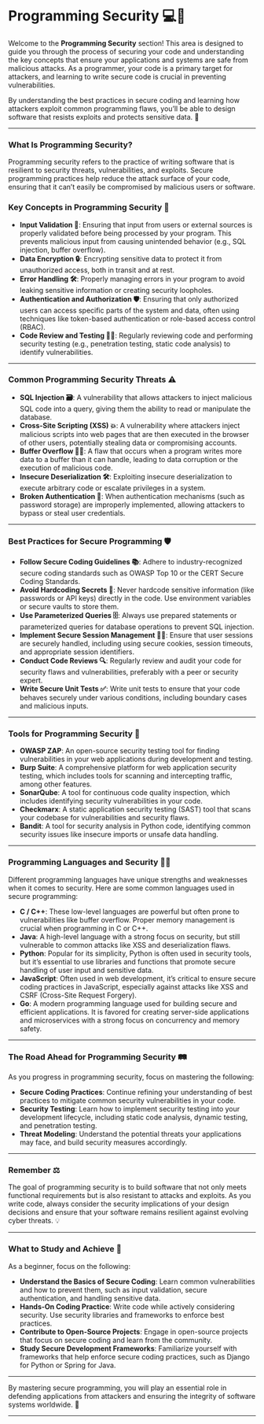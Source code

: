 # Programming Security 💻🔐

Welcome to the **Programming Security** section! This area is designed to guide you through the process of securing your code and understanding the key concepts that ensure your applications and systems are safe from malicious attacks. As a programmer, your code is a primary target for attackers, and learning to write secure code is crucial in preventing vulnerabilities.

By understanding the best practices in secure coding and learning how attackers exploit common programming flaws, you’ll be able to design software that resists exploits and protects sensitive data. 🚀

---

### What Is Programming Security?  
Programming security refers to the practice of writing software that is resilient to security threats, vulnerabilities, and exploits. Secure programming practices help reduce the attack surface of your code, ensuring that it can’t easily be compromised by malicious users or software.

### Key Concepts in Programming Security 🔑
- **Input Validation 📝**: Ensuring that input from users or external sources is properly validated before being processed by your program. This prevents malicious input from causing unintended behavior (e.g., SQL injection, buffer overflow).
- **Data Encryption 🔒**: Encrypting sensitive data to protect it from unauthorized access, both in transit and at rest.
- **Error Handling 🛠️**: Properly managing errors in your program to avoid leaking sensitive information or creating security loopholes.
- **Authentication and Authorization 🛡️**: Ensuring that only authorized users can access specific parts of the system and data, often using techniques like token-based authentication or role-based access control (RBAC).
- **Code Review and Testing 🧑‍💻**: Regularly reviewing code and performing security testing (e.g., penetration testing, static code analysis) to identify vulnerabilities.

---

### Common Programming Security Threats ⚠️
- **SQL Injection 🗃️**: A vulnerability that allows attackers to inject malicious SQL code into a query, giving them the ability to read or manipulate the database.
- **Cross-Site Scripting (XSS) 💥**: A vulnerability where attackers inject malicious scripts into web pages that are then executed in the browser of other users, potentially stealing data or compromising accounts.
- **Buffer Overflow 🧑‍💻**: A flaw that occurs when a program writes more data to a buffer than it can handle, leading to data corruption or the execution of malicious code.
- **Insecure Deserialization 🛠️**: Exploiting insecure deserialization to execute arbitrary code or escalate privileges in a system.
- **Broken Authentication 🔐**: When authentication mechanisms (such as password storage) are improperly implemented, allowing attackers to bypass or steal user credentials.

---

### Best Practices for Secure Programming 🛡️
- **Follow Secure Coding Guidelines 📚**: Adhere to industry-recognized secure coding standards such as OWASP Top 10 or the CERT Secure Coding Standards.
- **Avoid Hardcoding Secrets 🔑**: Never hardcode sensitive information (like passwords or API keys) directly in the code. Use environment variables or secure vaults to store them.
- **Use Parameterized Queries 🗄️**: Always use prepared statements or parameterized queries for database operations to prevent SQL injection.
- **Implement Secure Session Management 🧑‍💻**: Ensure that user sessions are securely handled, including using secure cookies, session timeouts, and appropriate session identifiers.
- **Conduct Code Reviews 🔍**: Regularly review and audit your code for security flaws and vulnerabilities, preferably with a peer or security expert.
- **Write Secure Unit Tests ✅**: Write unit tests to ensure that your code behaves securely under various conditions, including boundary cases and malicious inputs.

---

### Tools for Programming Security 🔧
- **OWASP ZAP**: An open-source security testing tool for finding vulnerabilities in your web applications during development and testing.
- **Burp Suite**: A comprehensive platform for web application security testing, which includes tools for scanning and intercepting traffic, among other features.
- **SonarQube**: A tool for continuous code quality inspection, which includes identifying security vulnerabilities in your code.
- **Checkmarx**: A static application security testing (SAST) tool that scans your codebase for vulnerabilities and security flaws.
- **Bandit**: A tool for security analysis in Python code, identifying common security issues like insecure imports or unsafe data handling.

---

### Programming Languages and Security 🧑‍💻
Different programming languages have unique strengths and weaknesses when it comes to security. Here are some common languages used in secure programming:

- **C / C++**: These low-level languages are powerful but often prone to vulnerabilities like buffer overflow. Proper memory management is crucial when programming in C or C++.
- **Java**: A high-level language with a strong focus on security, but still vulnerable to common attacks like XSS and deserialization flaws.
- **Python**: Popular for its simplicity, Python is often used in security tools, but it’s essential to use libraries and functions that promote secure handling of user input and sensitive data.
- **JavaScript**: Often used in web development, it’s critical to ensure secure coding practices in JavaScript, especially against attacks like XSS and CSRF (Cross-Site Request Forgery).
- **Go**: A modern programming language used for building secure and efficient applications. It is favored for creating server-side applications and microservices with a strong focus on concurrency and memory safety.

---

### The Road Ahead for Programming Security 🛤️
As you progress in programming security, focus on mastering the following:
- **Secure Coding Practices**: Continue refining your understanding of best practices to mitigate common security vulnerabilities in your code.
- **Security Testing**: Learn how to implement security testing into your development lifecycle, including static code analysis, dynamic testing, and penetration testing.
- **Threat Modeling**: Understand the potential threats your applications may face, and build security measures accordingly.

---

### Remember ⚖️
The goal of programming security is to build software that not only meets functional requirements but is also resistant to attacks and exploits. As you write code, always consider the security implications of your design decisions and ensure that your software remains resilient against evolving cyber threats. 💡

---

### What to Study and Achieve 🌱
As a beginner, focus on the following:
- **Understand the Basics of Secure Coding**: Learn common vulnerabilities and how to prevent them, such as input validation, secure authentication, and handling sensitive data.
- **Hands-On Coding Practice**: Write code while actively considering security. Use security libraries and frameworks to enforce best practices.
- **Contribute to Open-Source Projects**: Engage in open-source projects that focus on secure coding and learn from the community.
- **Study Secure Development Frameworks**: Familiarize yourself with frameworks that help enforce secure coding practices, such as Django for Python or Spring for Java.
  
---

By mastering secure programming, you will play an essential role in defending applications from attackers and ensuring the integrity of software systems worldwide. 🚀

---

